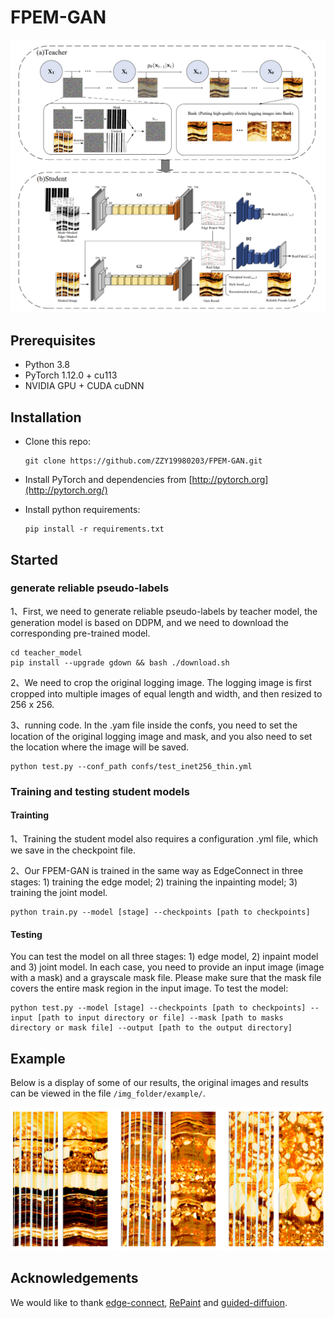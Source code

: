 # FPEM-GAN

![Image text](https://github.com/ZZY19980203/FPEM-GAN/blob/main/img_folder/framework.jpg)

## Prerequisites

- Python 3.8
- PyTorch 1.12.0 + cu113 
- NVIDIA GPU + CUDA cuDNN

## Installation

- Clone this repo:

  ```
  git clone https://github.com/ZZY19980203/FPEM-GAN.git
  ```

- Install PyTorch and dependencies from [http://pytorch.org](http://pytorch.org/)

- Install python requirements:

  ```
  pip install -r requirements.txt
  ```

## Started



###  generate reliable pseudo-labels

1、First, we need to generate reliable pseudo-labels by teacher model, the generation model is based on DDPM, and we need to download the corresponding pre-trained model.

```
cd teacher_model
pip install --upgrade gdown && bash ./download.sh
```

2、We need to crop the original logging image. The logging image is first cropped into multiple images of equal length and width, and then resized to 256 x 256.

3、running code.  In the .yam file inside the confs, you need to set the location of the original logging image and mask, and you also need to set the location where the image will be saved.

```
python test.py --conf_path confs/test_inet256_thin.yml
```



### Training and testing student models

#### Trainting

1、Training the student model also requires a configuration .yml file, which we save in the checkpoint file.

2、Our FPEM-GAN is trained in the same way as EdgeConnect in three stages: 1) training the edge model; 2) training the inpainting model; 3) training the joint model.

```
python train.py --model [stage] --checkpoints [path to checkpoints]
```

#### Testing

You can test the model on all three stages: 1) edge model, 2) inpaint model and 3) joint model. In each case, you need to provide an input image (image with a mask) and a grayscale mask file. Please make sure that the mask file covers the entire mask region in the input image. To test the model:

```
python test.py --model [stage] --checkpoints [path to checkpoints] --input [path to input directory or file] --mask [path to masks directory or mask file] --output [path to the output directory]
```

## Example
Below is a display of some of our results, the original images and results can be viewed in the file ``` /img_folder/example/ ```.

![Image text](https://github.com/ZZY19980203/FPEM-GAN/blob/main/img_folder/exmple.jpg)

## Acknowledgements

We would like to thank [edge-connect](https://github.com/knazeri/edge-connect), [RePaint](https://github.com/andreas128/RePaint) and [guided-diffuion](https://github.com/openai/guided-diffusion.git).
